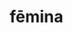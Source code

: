 ---
title: fēmina
meaning: woman
ch: [three, animalia, 7r, 24rv]
pos: noun
stem: fēmin
genend: ae
abbgender: f.
abbgender2: fem.
gender: feminine
declension: first
derivative: feminine
six: y
---